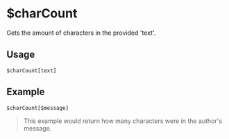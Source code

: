 # $charCount
Gets the amount of characters in the provided 'text'.

## Usage
```
$charCount[text]
```

## Example
```
$charCount[$message]
```
> This example would return how many characters were in the author's message.
